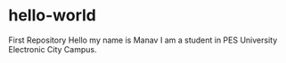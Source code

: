 # hello-world
First Repository
Hello my name is Manav
I am a student in PES University Electronic City Campus.
